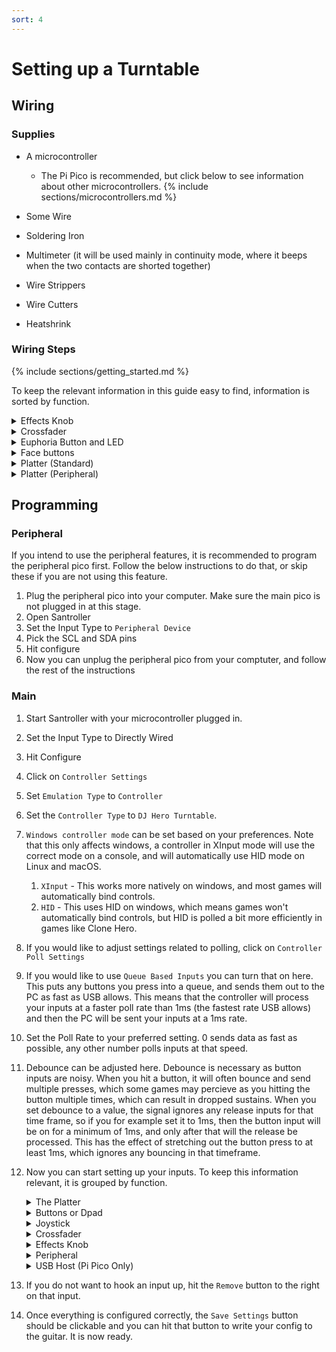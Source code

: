 ```yaml
---
sort: 4
---
```


# Setting up a Turntable

## Wiring

### Supplies

- A microcontroller

  - The Pi Pico is recommended, but click below to see information about other microcontrollers.
    {% include sections/microcontrollers.md %}

- Some Wire
- Soldering Iron
- Multimeter (it will be used mainly in continuity mode, where it beeps when the two contacts are shorted together)
- Wire Strippers
- Wire Cutters
- Heatshrink

### Wiring Steps

{% include sections/getting_started.md %}

To keep the relevant information in this guide easy to find, information is sorted by function.

<details>
    <summary>Effects Knob</summary>

1. Wire one of the outer pins to V<sub>CC</sub>
2. Wire the other outer pin to GND
3. Wire the middle pin to an analog pin on your microcontroller.
</details>

<details>
    <summary>Crossfader</summary>

1. Follow the pins going to the Crossfader. There should be three pins.
2. Wire one of the outer pins to V<sub>CC</sub>
3. Wire the other outer pin to GND
4. Wire the middle pin to an analog pin on your microcontroller.
</details>

<details>
   <summary>Euphoria Button and LED</summary>

1.  Connect V to V<sub>CC</sub> on your microcontroller.
2.  Connect V0 to ground on your microcontroller.
3.  Connect AT to one of the following pins

    | Microcontroller            | Analog Output Pins     |
    | -------------------------- | ---------------------- |
    | Pi Pico (Recommended)      | Any                    |
    | Pro Micro, Leonardo, Micro | 3, 5, 6, 9, 10, 11, 13 |
    | Uno                        | 3, 5, 6, 9, 10         |
    | Mega                       | 2 - 13, 44 - 46        |

</details>

<details>
    <summary>Face buttons</summary>

1. Remove the button PCB from the turntable
2. There should be a little PCB attached to the button PCB. Disconnect this in some way, either by cutting it away, desoldering it or cutting traces going to the microcontroller on it. Be careful though, as the traces on these PCBs are very cheap and can break very very easily.
3. Follow the traces from each pad. You will find that there will be common traces going to multiple pads, which you can connect to ground. Connect the other trace going to each pad to a digital pin on your microcontroller. In effect, you should end up with one side of every pad going to ground, and the other side going to a digital pin.
</details>

<details>
    <summary>Platter (Standard)</summary>

1.  The platters connect to the same PCB that the crossfader is on. There will be some labelled pads, V, C, D and G.
2.  Hook up V to V<sub>CC</sub> and G to GND. For safety I would recommend hooking V to 3.3v on a 5v microcontroller, as most I2C devices I have come across don't like being powered by 5v.
3.  Hook up the C to SCL and D to SDA. The Pi Pico lets you pick from various pins for the SDA and SCL pins. We provide recommended pins below. If you need to use other pins, the options are provided below but the SDA and SCL pins must be from the same channel.

| Microcontroller               | SDA (D)                          | SCL (C)                          |
| ----------------------------- | -------------------------------- | -------------------------------- |
| Pi Pico (Recommended)         | GP18                             | GP19                             |
| Pro Micro, Leonardo, Micro    | 2                                | 3                                |
| Uno                           | A4                               | A5                               |
| Mega                          | 20                               | 21                               |
| Pi Pico (Advanced, Channel 0) | GP0, GP4, GP8, GP12, GP16, GP20  | GP1, GP5, GP9, GP13, GP17, GP21  |
| Pi Pico (Advanced, Channel 1) | GP2, GP6, GP10, GP14, GP18, GP26 | GP3, GP7, GP11, GP15, GP19, GP27 |

</details>

<details>
    <summary>Platter (Peripheral)</summary>

If you would like your frets to contain LEDs, or want your frets to poll at a different rate to the rest of the turntable, you can use the [Peripheral feature](https://santroller.tangentmc.net/wiring_guides/peripheral.html). Note that you can currently only have a single peripheral, so you will not be able to use two peripherals to have multiple turntables connected at once.

1.  Open up the platter on your turntable
2.  Desolder the CLK and DATA from your platter, and solder them to the peripheral pins that you have chosen.
3.  Desolder the 3V3 (Red) line from the platter and solder it to VBUS on your peripheral. Do the same on the main pico, you should end up with VBUS connected to VBUS via the slip ring and platter connector.
4.  Connect CLK and DATA. The Pi Pico lets you pick from various pins for the SDA and SCL pins. We provide recommended pins below. If you need to use other pins, the options are provided below but the SDA and SCL pins must be from the same channel.

    | Microcontroller               | SDA (DATA, Yellow)               | SCL (CLK, Green)                 |
    | ----------------------------- | -------------------------------- | -------------------------------- |
    | Pi Pico (Recommended)         | GP18                             | GP19                             |
    | Pi Pico (Advanced, Channel 0) | GP0, GP4, GP8, GP12, GP16, GP20  | GP1, GP5, GP9, GP13, GP17, GP21  |
    | Pi Pico (Advanced, Channel 1) | GP2, GP6, GP10, GP14, GP18, GP26 | GP3, GP7, GP11, GP15, GP19, GP27 |

5.  Connect 3V3 out to the 3V3 pin on your platter
6.  Disconnect the buttons from the platter, and connect them to digital pins your peripheral Pico.
7.  Connect ground on the peripheral to ground (Blue) on the platter. This should also still be connected to ground on the main Pico.
8.  There should be a common ground going to the frets, and then seperate signal wires. Disconnect the signal wires for the frets from the platter, and then connect them to digital pins on the peripheral pico.

Note: The pinouts for the various pins going through the slip ring are as follows:

- YELLOW: DATA (D)
- BLUE: GND (G)
- GREEN: CLK (C)
- RED: 3V3 (V)
- WHITE: SENSE PIN (ID)

</details>

## Programming

### Peripheral

If you intend to use the peripheral features, it is recommended to program the peripheral pico first. Follow the below instructions to do that, or skip these if you are not using this feature.

1.  Plug the peripheral pico into your computer. Make sure the main pico is not plugged in at this stage.
2.  Open Santroller
3.  Set the Input Type to `Peripheral Device`
4.  Pick the SCL and SDA pins
5.  Hit configure
6.  Now you can unplug the peripheral pico from your comptuter, and follow the rest of the instructions

### Main

1.  Start Santroller with your microcontroller plugged in.
2.  Set the Input Type to Directly Wired
3.  Hit Configure
4.  Click on `Controller Settings`
5.  Set `Emulation Type` to `Controller`
6.  Set the `Controller Type` to `DJ Hero Turntable`.
7.  `Windows controller mode` can be set based on your preferences. Note that this only affects windows, a controller in XInput mode will use the correct mode on a console, and will automatically use HID mode on Linux and macOS.
    1. `XInput` - This works more natively on windows, and most games will automatically bind controls.
    2. `HID` - This uses HID on windows, which means games won't automatically bind controls, but HID is polled a bit more efficiently in games like Clone Hero.
8.  If you would like to adjust settings related to polling, click on `Controller Poll Settings`
9.  If you would like to use `Queue Based Inputs` you can turn that on here. This puts any buttons you press into a queue, and sends them out to the PC as fast as USB allows. This means that the controller will process your inputs at a faster poll rate than 1ms (the fastest rate USB allows) and then the PC will be sent your inputs at a 1ms rate.
10. Set the Poll Rate to your preferred setting. 0 sends data as fast as possible, any other number polls inputs at that speed.
11. Debounce can be adjusted here. Debounce is necessary as button inputs are noisy. When you hit a button, it will often bounce and send multiple presses, which some games may percieve as you hitting the button multiple times, which can result in dropped sustains. When you set debounce to a value, the signal ignores any release inputs for that time frame, so if you for example set it to 1ms, then the button input will be on for a minimum of 1ms, and only after that will the release be processed. This has the effect of stretching out the button press to at least 1ms, which ignores any bouncing in that timeframe.
12. Now you can start setting up your inputs. To keep this information relevant, it is grouped by function.
    <details>
      <summary>The Platter</summary>

    1. Click on `Dj Turntable Inputs`.
    2. Set the SCL and SDA pins that you have wired the platter to.
    3. Leave the turntable poll rate at 10ms. If you poll it any quicker than this, the platter velocity will be less accurate due to how it is polled.

    </details>
    <details>
      <summary>Buttons or Dpad</summary>

    1. Click on the button you want to configure, and make sure the `Input Type` is set to `Digital Pin Input`.
    2. Click on the `Find Pin` button, and then press the button on the guitar. If you have wired everything correctly, the tool should detect the pin and the icon for that button should now light up whenever the button is pressed.

    </details>

    <details>
      <summary>Joystick</summary>

    1. Click on D-pad Left, and set the `Input Type` to `Analog Pin Input`.
    2. Set `Type` to `Joystick Negative`
    3. Click on find pin and move the joystick left or right
    4. Adjust the threshold so that the D-pad Left icon lights up when you have pushed the Joystick far enough to the left. This means you can adjust how sensitive you want your joystick to be.
    5. You can do the same for D-pad right, however, set the `Type` to `Joystick Positive` instead.
    6. If you wish to also map joystick up and down, click `Add Setting` and add another Strup Up and Strum Down input. Then you can follow the above instructions again, only using negative for up and positive for down, and when detecting the pin, move the joystick up and down instead.

    </details>

    <details>
      <summary>Crossfader</summary>

    1. Click on the crossfader, and make sure the `Input Type` is set to `Analog Pin Input`.
    2. Click on the `Find Pin` button, and then press on the whammy. If you have wired everything correctly, the tool should detect the pin and the `Original Value` value should change when you push on the whammy.
    3. Click on `Calibrate`.
    4. Move the crossfader all the way left and hit `Next`.
    5. Move the crossfader all the way right, and hit `Next`
    6. Move the crossfader to the center, and hit `Next`.
    </details>

    <details>
      <summary>Effects Knob</summary>

    1. Click on the Effects Knob, and make sure the `Input Type` is set to `Analog Pin Input`.
    2. Click on the `Find Pin` button, and then press on the whammy. If you have wired everything correctly, the tool should detect the pin and the `Original Value` value should change when you rotate the effects knob.
    </details>

    <details>
      <summary>Peripheral</summary>

    1. Click on `Peripheral Settings`
    2. Enable the Peripheral
    3. Set the SDA and SCL pins on the main PCB that are being connected to the peripheral.
    4. Hit save
    5. Click on `Dj Turntable Inputs`
    6. Disable all the frets
    7. Click on `Add Setting`
    8. Add each fret for the turntable you are configuring
    9. For each fret: 1. Click on the Fret 2. Set the Input Type to `Digital Pin Input (Peripheral)` 3. Click on `Find Pin` 4. Press the fret in question. The tool should detect this and the fret should light up in the tool when pressed.
    </details>

    <details>
      <summary>USB Host (Pi Pico Only)</summary>

    1. Click on Add setting
    2. Find and add `USB Host inputs`
    3. Bind D+
    4. Hit Save
    5. If you plug in a supported controller, the tool should detect it and tell you what it is.
    6. If you have a modded xbox and are using `usbdsecpatch`, you can disable `Authentication for Xbox 360`.

    </details>

13. If you do not want to hook an input up, hit the `Remove` button to the right on that input.
14. Once everything is configured correctly, the `Save Settings` button should be clickable and you can hit that button to write your config to the guitar. It is now ready.
